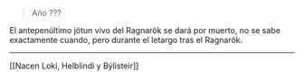 > Año ???

El antepenúltimo jötun vivo del Ragnarök se dará por muerto, no se sabe exactamente cuando, pero durante el letargo tras el Ragnarök.

---

[[Nacen Loki, Helblindi y Býlisteir]]
